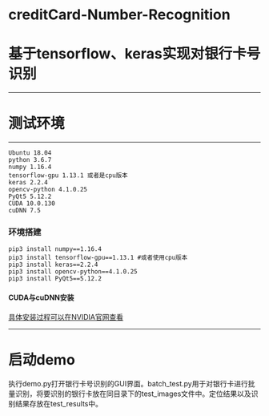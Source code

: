 # creditCard-Number-Recognition

# 基于tensorflow、keras实现对银行卡号识别
---
# 测试环境
---
```
Ubuntu 18.04
python 3.6.7 
numpy 1.16.4
tensorflow-gpu 1.13.1 或者是cpu版本
keras 2.2.4
opencv-python 4.1.0.25
PyQt5 5.12.2
CUDA 10.0.130
cuDNN 7.5 
```
### 环境搭建
```
pip3 install numpy==1.16.4
pip3 install tensorflow-gpu==1.13.1 #或者使用cpu版本
pip3 install keras==2.2.4
pip3 install opencv-python==4.1.0.25
pip3 install PyQt5==5.12.2
```
#### CUDA与cuDNN安装
[具体安装过程可以在NVIDIA官网查看](https://developer.nvidia.com/cuda-10.0-download-archive)

---
# 启动demo
执行demo.py打开银行卡号识别的GUI界面。batch_test.py用于对银行卡进行批量识别，将要识别的银行卡放在同目录下的test_images文件中。定位结果以及识别结果存放在test_results中。
